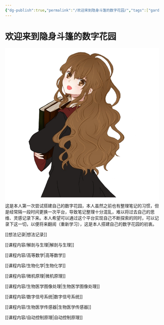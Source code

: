 ```yaml
---
{"dg-publish":true,"permalink":"/欢迎来到隐身斗篷的数字花园/","tags":["gardenEntry"],"noteIcon":"","created":"2023-12-28T17:01:00.936+08:00","updated":"2023-12-28T17:22:13.604+08:00"}
---
```


# 欢迎来到隐身斗篷的数字花园

![](https://raw.githubusercontent.com/Magic-cloak/Ming_Image/main/赫敏.png)
这是本人第一次尝试搭建自己的数字花园，本人虽然之前也有整理笔记的习惯，但是经常隔一段时间更换一次平台，导致笔记整理十分混乱，难以将过去自己的思维、灵感记录下来。本人希望可以通过这个平台实现自己不断探索的同时，可以记录下这一切，以便将来翻阅（重新学习），这是本人搭建自己的数字花园的初衷。

[[想法记录\|想法记录]]

[[课程内容/解剖与生理\|解剖与生理]]

[[课程内容/高等数学\|高等数学]]

[[课程内容/生物化学\|生物化学]]

[[课程内容/微机原理\|微机原理]]

[[课程内容/生物医学图像处理\|生物医学图像处理]]

[[课程内容/数字信号系统\|数字信号系统]]

[[课程内容/生物医学传感器\|生物医学传感器]]

[[课程内容/自动控制原理\|自动控制原理]]